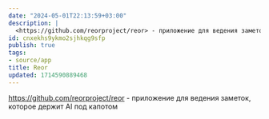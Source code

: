 ```yaml
---
date: "2024-05-01T22:13:59+03:00"
description: |
  <https://github.com/reorproject/reor> - приложение для ведения заметок, которое держит AI под капотом
id: cnxekhs9ykmo2sjhkqg9sfp
publish: true
tags:
- source/app
title: Reor
updated: 1714590889468
---
```


<https://github.com/reorproject/reor> - приложение для ведения заметок, которое держит AI под капотом